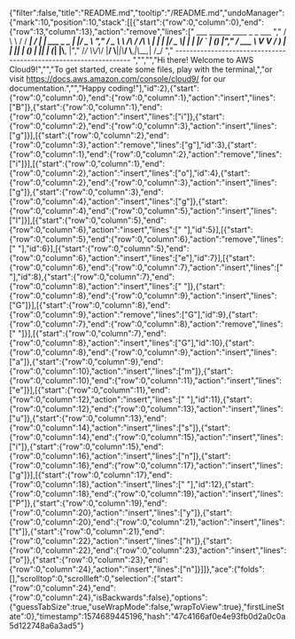 {"filter":false,"title":"README.md","tooltip":"/README.md","undoManager":{"mark":10,"position":10,"stack":[[{"start":{"row":0,"column":0},"end":{"row":13,"column":13},"action":"remove","lines":["         ___        ______     ____ _                 _  ___  ","        / \\ \\      / / ___|   / ___| | ___  _   _  __| |/ _ \\ ","       / _ \\ \\ /\\ / /\\___ \\  | |   | |/ _ \\| | | |/ _` | (_) |","      / ___ \\ V  V /  ___) | | |___| | (_) | |_| | (_| |\\__, |","     /_/   \\_\\_/\\_/  |____/   \\____|_|\\___/ \\__,_|\\__,_|  /_/ "," ----------------------------------------------------------------- ","","","Hi there! Welcome to AWS Cloud9!","","To get started, create some files, play with the terminal,","or visit https://docs.aws.amazon.com/console/cloud9/ for our documentation.","","Happy coding!"],"id":2},{"start":{"row":0,"column":0},"end":{"row":0,"column":1},"action":"insert","lines":["B"]},{"start":{"row":0,"column":1},"end":{"row":0,"column":2},"action":"insert","lines":["i"]},{"start":{"row":0,"column":2},"end":{"row":0,"column":3},"action":"insert","lines":["g"]}],[{"start":{"row":0,"column":2},"end":{"row":0,"column":3},"action":"remove","lines":["g"],"id":3},{"start":{"row":0,"column":1},"end":{"row":0,"column":2},"action":"remove","lines":["i"]}],[{"start":{"row":0,"column":1},"end":{"row":0,"column":2},"action":"insert","lines":["o"],"id":4},{"start":{"row":0,"column":2},"end":{"row":0,"column":3},"action":"insert","lines":["g"]},{"start":{"row":0,"column":3},"end":{"row":0,"column":4},"action":"insert","lines":["g"]},{"start":{"row":0,"column":4},"end":{"row":0,"column":5},"action":"insert","lines":["l"]}],[{"start":{"row":0,"column":5},"end":{"row":0,"column":6},"action":"insert","lines":[" "],"id":5}],[{"start":{"row":0,"column":5},"end":{"row":0,"column":6},"action":"remove","lines":[" "],"id":6}],[{"start":{"row":0,"column":5},"end":{"row":0,"column":6},"action":"insert","lines":["e"],"id":7}],[{"start":{"row":0,"column":6},"end":{"row":0,"column":7},"action":"insert","lines":[" "],"id":8},{"start":{"row":0,"column":7},"end":{"row":0,"column":8},"action":"insert","lines":[" "]},{"start":{"row":0,"column":8},"end":{"row":0,"column":9},"action":"insert","lines":["G"]}],[{"start":{"row":0,"column":8},"end":{"row":0,"column":9},"action":"remove","lines":["G"],"id":9},{"start":{"row":0,"column":7},"end":{"row":0,"column":8},"action":"remove","lines":[" "]}],[{"start":{"row":0,"column":7},"end":{"row":0,"column":8},"action":"insert","lines":["G"],"id":10},{"start":{"row":0,"column":8},"end":{"row":0,"column":9},"action":"insert","lines":["a"]},{"start":{"row":0,"column":9},"end":{"row":0,"column":10},"action":"insert","lines":["m"]},{"start":{"row":0,"column":10},"end":{"row":0,"column":11},"action":"insert","lines":["e"]}],[{"start":{"row":0,"column":11},"end":{"row":0,"column":12},"action":"insert","lines":[" "],"id":11},{"start":{"row":0,"column":12},"end":{"row":0,"column":13},"action":"insert","lines":["u"]},{"start":{"row":0,"column":13},"end":{"row":0,"column":14},"action":"insert","lines":["s"]},{"start":{"row":0,"column":14},"end":{"row":0,"column":15},"action":"insert","lines":["i"]},{"start":{"row":0,"column":15},"end":{"row":0,"column":16},"action":"insert","lines":["n"]},{"start":{"row":0,"column":16},"end":{"row":0,"column":17},"action":"insert","lines":["g"]}],[{"start":{"row":0,"column":17},"end":{"row":0,"column":18},"action":"insert","lines":[" "],"id":12},{"start":{"row":0,"column":18},"end":{"row":0,"column":19},"action":"insert","lines":["P"]},{"start":{"row":0,"column":19},"end":{"row":0,"column":20},"action":"insert","lines":["y"]},{"start":{"row":0,"column":20},"end":{"row":0,"column":21},"action":"insert","lines":["t"]},{"start":{"row":0,"column":21},"end":{"row":0,"column":22},"action":"insert","lines":["h"]},{"start":{"row":0,"column":22},"end":{"row":0,"column":23},"action":"insert","lines":["o"]},{"start":{"row":0,"column":23},"end":{"row":0,"column":24},"action":"insert","lines":["n"]}]]},"ace":{"folds":[],"scrolltop":0,"scrollleft":0,"selection":{"start":{"row":0,"column":24},"end":{"row":0,"column":24},"isBackwards":false},"options":{"guessTabSize":true,"useWrapMode":false,"wrapToView":true},"firstLineState":0},"timestamp":1574689445196,"hash":"47c4166af0e4e93fb0d2a0c0a5d122748a6a3ad5"}